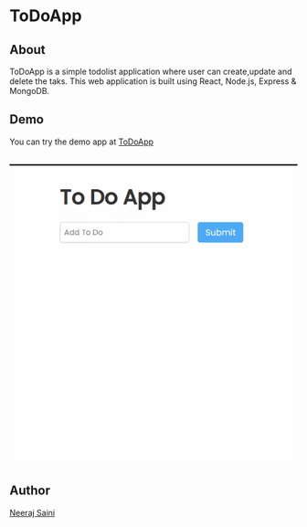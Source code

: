 # ToDoApp

## About
ToDoApp is a simple todolist application where user can create,update and delete the taks. This web application is built using  React, Node.js, Express & MongoDB. 

## Demo
You can try the demo app at [ToDoApp](https://todoapp04.netlify.app/)



<p align="center">
  <br/>
  <img  src="https://github.com/nsaini-05/ToDoApp/blob/main/Demo.gif">
</p>

## Author
[Neeraj Saini](https://github.com/nsaini-05)

